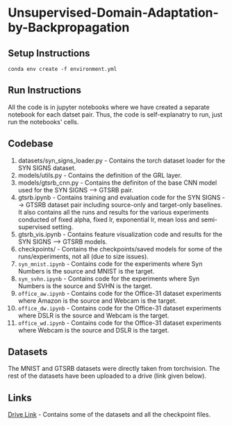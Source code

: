 # Unsupervised-Domain-Adaptation-by-Backpropagation

## Setup Instructions
```
conda env create -f environment.yml
```

## Run Instructions
All the code is in jupyter notebooks where we have created a separate notebook for each datset pair. Thus, the code is self-explanatry to run, just run the notebooks' cells.

## Codebase
1. datasets/syn_signs_loader.py - Contains the torch dataset loader for the SYN SIGNS dataset.
2. models/utils.py - Contains the definition of the GRL layer.
3. models/gtsrb_cnn.py - Contains the definiton of the base CNN model used for the SYN SIGNS --> GTSRB pair.
4. gtsrb.ipynb - Contains training and evaluation code for the SYN SIGNS --> GTSRB dataset pair including source-only and target-only baselines. It also contains all the runs and results for the various experiments conducted of fixed alpha, fixed lr, exponential lr, mean loss and semi-supervised setting.
5. gtsrb_vis.ipynb - Contains feature visualization code and results for the SYN SIGNS --> GTSRB models.
6. checkpoints/ - Contains the checkpoints/saved models for some of the runs/experiments, not all (due to size issues).
7. `syn_mnist.ipynb` - Contains code for the experiments where Syn Numbers is the source and MNIST is the target. 
8. `syn_svhn.ipynb` - Contains code for the experiments where Syn Numbers is the source and SVHN is the target. 
9. `office_aw.ipynb` - Contains code for the Office-31 dataset experiments where Amazon is the source and Webcam is the target. 
10. `office_dw.ipynb` - Contains code for the Office-31 dataset experiments where DSLR is the source and Webcam is the target. 
11. `office_wd.ipynb` - Contains code for the Office-31 dataset experiments where Webcam is the source and DSLR is the target. 

## Datasets
The MNIST and GTSRB datasets were directly taken from torchvision. The rest of the datasets have been uploaded to a drive (link given below).

## Links
[Drive Link](https://iiitaphyd-my.sharepoint.com/:f:/g/personal/abhiroop_talasila_research_iiit_ac_in/EntcFxh6NSZOq84pWX1mp9gBxH4wJFUMlfWxR5P9l3tbeg?e=4WCRha) - Contains some of the datasets and all the checkpoint files.
